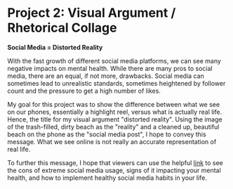 # Project 2: Visual Argument / Rhetorical Collage

**Social Media = Distorted Reality**

With the fast growth of different social media platforms, we can see many negative impacts on mental health. While there are many pros to social media, there are an equal, if not more, drawbacks. Social media can sometimes lead to unrealistic standards, sometimes heightened by follower count and the pressure to get a high number of likes. 

My goal for this project was to show the difference between what we see on our phones, essentially a highlight reel, versus what is actually real life. Hence, the title for my visual argument "distorted reality". Using the image of the trash-filled, dirty beach as the "reality" and a cleaned up, beautiful beach on the phone as the "social media post", I hope to convey this message. What we see online is not really an accurate representation of real life. 

To further this message, I hope that viewers can use the helpful [link](https://www.helpguide.org/mental-health/wellbeing/social-media-and-mental-health) to see the cons of extreme social media usage, signs of it impacting your mental health, and how to implement healthy social media habits in your life.  
